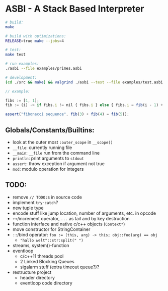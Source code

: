 # ASBI - A Stack Based Interpreter

```sh
# build:
make

# build with optimizations:
RELEASE=true make --jobs=4

# test:
make test

# run examples:
./asbi --file examples/primes.asbi

# development:
(cd ./src && make) && valgrind ./asbi --test --file examples/test.asbi
```

```js
// example:

fibs := [1, 1];
fib := (i) -> if fibs.i != nil { fibs.i } else { fibs.i = fib(i - 1) + fib(i - 2) };

assert("fibonacci sequence", fib(3) + fib(4) = fib(5));
```

## Globals/Constants/Builtins:
- look at the outer most `:outer_scope` in `__scope()`
- `__file`: currently running file
- `__main`: `__file` run from the command line
- `println`: print arguments to `stdout`
- `assert`: throw exception if argument not true
- `mod`: modulo operation for integers

## TODO:
- remove `// TODO:`s in source code
- implement `try`-`catch`?
- new tuple type
- encode stuff like jump location, number of arguments, etc. in opcode
- `++`/increment operator, `...` as tail and by key destruction
- function interface and native c/c++ objects (`Context*`)
- move constructor for StringContainer
- `::`/bind operator: `foo := (this, arg) -> this; obj::foo(arg) == obj`
	- `"hallo welt"::str:split(" ")`
- streams, system()-function
- eventloop
	- c/c++11 threads pool
	- 2 Linked Blocking Queues
	- sigalarm stuff (extra timeout queue?)?
- restructure project
	- header directory
	- eventloop code directory

